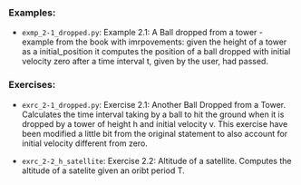 ### Examples:

- `exmp_2-1_dropped.py`: Example 2.1: A Ball dropped from a tower - example from the book with imrpovements: given the height of a tower as a initial_position it computes the position of a ball dropped with initial velocity zero after a time interval t, given by the user, had passed.

### Exercises:

- `exrc_2-1_dropped.py`: Exercise 2.1: Another Ball Dropped from a Tower. Calculates the time interval taking by a ball to hit the ground when it is dropped by a tower of height h and initial velocity v. This exercise have been modified a little bit from the original statement to also account for initial velocity different from zero.

- `exrc_2-2_h_satellite`: Exercise 2.2: Altitude of a satellite. Computes the altitude of a satelite given an oribt period T.

